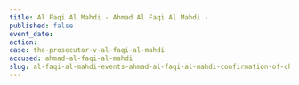 ```yaml
---
title: Al Faqi Al Mahdi - Ahmad Al Faqi Al Mahdi -
published: false
event_date:
action:
case: the-prosecutor-v-al-faqi-al-mahdi
accused: ahmad-al-faqi-al-mahdi
slug: al-faqi-al-mahdi-events-ahmad-al-faqi-al-mahdi-confirmation-of-charges-hearing
---
```



